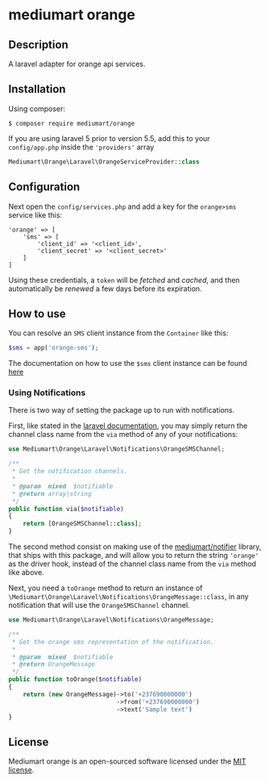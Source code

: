# mediumart orange

## Description
A laravel adapter for orange api services.

## Installation

Using composer:
```
$ composer require mediumart/orange
```

If you are using laravel 5 prior to version 5.5, add this to your `config/app.php` inside the `'providers'` array

```php
Mediumart\Orange\Laravel\OrangeServiceProvider::class
```

## Configuration

Next open the `config/services.php` and add a key for the `orange>sms` service like this:

    'orange' => [
        'sms' => [
            'client_id' => '<client_id>',
            'client_secret' => '<client_secret>'
        ]
    ]

Using these credentials, a `token` will be *fetched* and *cached*, and then automatically be *renewed* a few days before its expiration.

## How to use

You can resolve an `SMS` client instance from the `Container` like this:

```php
$sms = app('orange-sms');
```

The documentation on how to use the `$sms` client instance can be found [here](https://github.com/mediumart/orange-sms)

### Using Notifications

There is two way of setting the package up to run with notifications. 

First, like stated in the [laravel documentation](https://laravel.com/docs/5.4/notifications#custom-channels), you may simply return the channel class name from the `via` method of any of your notifications:

```php
use Mediumart\Orange\Laravel\Notifications\OrangeSMSChannel;

/**
 * Get the notification channels.
 *
 * @param  mixed  $notifiable
 * @return array|string
 */
public function via($notifiable)
{
    return [OrangeSMSChannel::class];
}
```

The second method consist on making use of the [mediumart/notifier](https://github.com/mediumart/notifier) library, that ships with this package, and will allow you to return the string `'orange'` as the driver hook, instead of the channel class name from the `via` method like above.

Next, you need a `toOrange` method to return an instance of `\Mediumart\Orange\Laravel\Notifications\OrangeMessage::class`, in any notification that will use the `OrangeSMSChannel` channel.

```php
use Mediumart\Orange\Laravel\Notifications\OrangeMessage;

/**
 * Get the orange sms representation of the notification.
 *
 * @param  mixed  $notifiable
 * @return OrangeMessage
 */
public function toOrange($notifiable)
{
    return (new OrangeMessage)->to('+237690000000')
                              ->from('+237690000000')
                              ->text('Sample text')     
}
```

## License

Mediumart orange is an open-sourced software licensed under the [MIT license](https://github.com/mediumart/orange/blob/master/LICENSE.txt).
